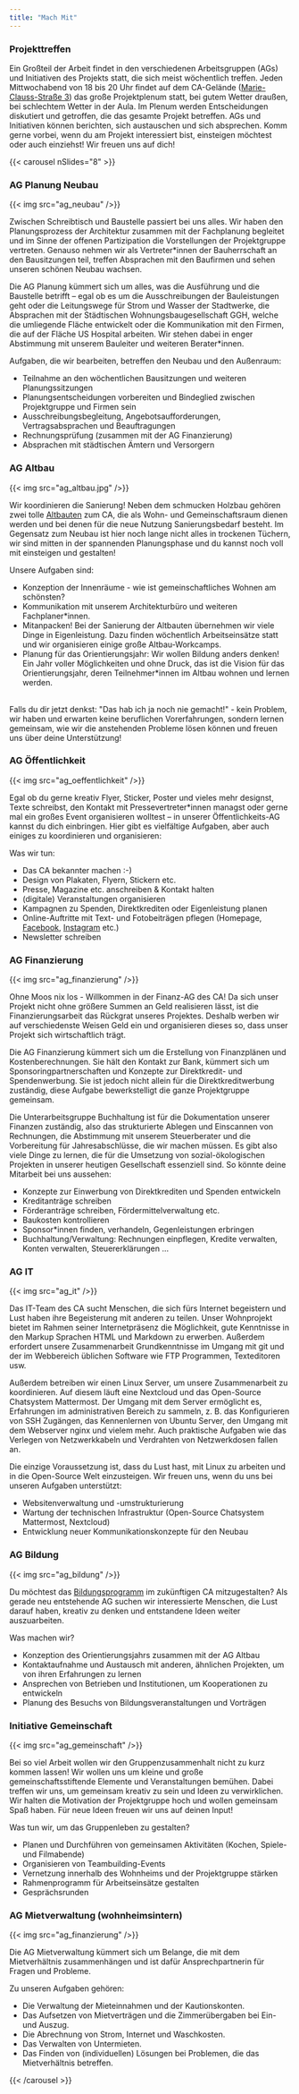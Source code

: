 ```yaml
---
title: "Mach Mit"
---
```


### Projekttreffen

Ein Großteil der Arbeit findet in den verschiedenen Arbeitsgruppen (AGs) und Initiativen des Projekts statt, die sich meist wöchentlich treffen.
Jeden Mittwochabend von 18 bis 20 Uhr findet auf dem CA-Gelände ([Marie-Clauss-Straße 3](https://www.openstreetmap.org/#map=17/49.37609/8.68707))
das große Projektplenum statt, bei gutem Wetter draußen, bei schlechtem Wetter in der Aula.
Im Plenum werden Entscheidungen diskutiert und getroffen, die das gesamte Projekt betreffen.
AGs und Initiativen können berichten, sich austauschen und sich absprechen.
Komm gerne vorbei, wenn du am Projekt interessiert bist, einsteigen möchtest oder auch einziehst! Wir freuen uns auf dich!


{{< carousel nSlides="8" >}}

<div x-show="activeSlide === 1">
    <h3>AG Planung Neubau</h3>
    <div class="grid-col">
        {{< img src="ag_neubau" />}}
        <div class="">
            <p>Zwischen Schreibtisch und Baustelle passiert bei uns alles. Wir haben den Planungsprozess der Architektur zusammen mit der Fachplanung begleitet und im Sinne der offenen Partizipation die Vorstellungen der Projektgruppe vertreten. Genauso nehmen wir als Vertreter*innen der Bauherrschaft an den Bausitzungen teil, treffen Absprachen mit den Baufirmen und sehen unseren schönen Neubau wachsen.</p>
        </div>
    </div>

Die AG Planung kümmert sich um alles, was die Ausführung und die Baustelle betrifft – egal ob es um die Ausschreibungen der Bauleistungen geht oder die Leitungswege für Strom und Wasser der Stadtwerke, die Absprachen mit der Städtischen Wohnungsbaugesellschaft GGH, welche die umliegende Fläche entwickelt oder die Kommunikation mit den Firmen, die auf der Fläche US Hospital arbeiten. Wir stehen dabei in enger Abstimmung mit unserem Bauleiter und weiteren Berater*innen.


Aufgaben, die wir bearbeiten, betreffen den Neubau und den Außenraum:<br>
    
<ul>
  <li>Teilnahme an den wöchentlichen Bausitzungen und weiteren Planungssitzungen</li>
  <li>Planungsentscheidungen vorbereiten und Bindeglied zwischen Projektgruppe und Firmen sein</li>
  <li>Ausschreibungsbegleitung, Angebotsaufforderungen, Vertragsabsprachen und Beauftragungen</li>
  <li>Rechnungsprüfung (zusammen mit der AG Finanzierung)</li>
  <li>Absprachen mit städtischen Ämtern und Versorgern</li>
</ul>

</div>

<div x-show="activeSlide === 2">
    <h3>AG Altbau</h3>
    <div class="grid-col">
        {{< img src="ag_altbau.jpg" />}}
        <div class="">
            <p>Wir koordinieren die Sanierung! Neben dem schmucken Holzbau gehören zwei tolle <a href="/altbauten">Altbauten</a> zum CA, die als Wohn- und Gemeinschaftsraum dienen werden und bei denen für die neue Nutzung Sanierungsbedarf besteht. Im Gegensatz zum Neubau ist hier noch lange nicht alles in trockenen Tüchern, wir sind mitten in der spannenden Planungsphase und du kannst noch voll mit einsteigen und gestalten!</p>
        </div>
    </div>

Unsere Aufgaben sind: 

<ul>
  <li>Konzeption der Innenräume - wie ist gemeinschaftliches Wohnen am schönsten?</li>
  <li>Kommunikation mit unserem Architekturbüro und weiteren Fachplaner*innen.</li>
  <li>Mitanpacken! Bei der Sanierung der Altbauten übernehmen wir viele Dinge in Eigenleistung. Dazu finden wöchentlich Arbeitseinsätze statt und wir organisieren einige große Altbau-Workcamps.</li>
  <li>Planung für das Orientierungsjahr: Wir wollen Bildung anders denken! Ein Jahr voller Möglichkeiten und ohne Druck, das ist die Vision für das Orientierungsjahr, deren Teilnehmer*innen im Altbau wohnen und lernen werden.</li>
</ul>
<br/>
Falls du dir jetzt denkst: "Das hab ich ja noch nie gemacht!" - kein Problem, wir haben und erwarten keine beruflichen Vorerfahrungen, sondern lernen gemeinsam, wie wir die anstehenden Probleme lösen können und freuen uns über deine Unterstützung! 

</div>

<!--
<div x-show="activeSlide === 3">
    <h3>AG Eigenleistung</h3>
    <div class="grid-col">
        {{< video "2021_Eigenleistung" >}}
        <div class="">
            <p>Wir wollen werkeln! Das steckt hinter dem Begriff der AG Eigenleistung.</p>
            <p>So viel wie möglich selbst herzustellen – dieser Leitgedanke ist nicht nur mit vielen gemeinsamen Stunden Spaß in unserer selbst eingerichteten Werkstatt verbunden, sondern spart gleichzeitig Kosten.</p>
        </div>
    </div>

Das Herzstück der Werkstatt ist unsere CNC-Holzfräse, mit der wir größtenteils Tische, Betten und Schränke für die Wohnheimzimmer herstellen. Die AG Eigenleistung kümmert sich unter anderem darum, dass die Schiebewände im späteren Wohnheim reibungslos laufen. Bis sich unsere Prototypen für die Massenproduktion qualifizieren, bedarf es viel gemeinsamem Brainstorming, Konstruieren und Tüfteln. Dabei lernen wir, indem wir an Frässchulungen teilnehmen, uns von Schreiner*innen beraten lassen und schlichtweg ausprobieren. In regelmäßigen Abständen finden zudem Eigenleistungs-Wochenenden statt, bei welchen unterschiedlichste Aufgaben anstehen und jede helfende Hand willkommen ist.
<br>
Außerdem veranstalten wir <a href="/summerschool">Workcamps, bei denen wir Bauen und Bildung verbinden:</a> Im Sommer 2020 fand unser erstes und deutsch-französisches Workcamp statt, und auch im August und September 2021 haben wir gleich drei Workcamps veranstaltet. 
<br>
Damit wir diesen Sommer einziehen können, erledigen wir bei den <a href="/aktionen">Partizipativen Baustellen</a> wichtige finale Aufgaben in Neubau und Altbau und <b>freuen uns über alle, die mithelfen</b>!
<br>
Wenn du Spaß an handwerklichen Arbeiten hast und nach langen Tagen vor dem Laptop Ausgleich suchst, komm vorbei! Wir sehen uns in der Werkstatt 😊

</div>
-->


<div x-show="activeSlide === 3">
    <h3>AG Öffentlichkeit</h3>
    <div class="grid-col">
        {{< img src="ag_oeffentlichkeit" />}}
        <div class="">
            <p>Egal ob du gerne kreativ Flyer, Sticker, Poster und vieles mehr designst, Texte schreibst, den Kontakt mit Pressevertreter*innen managst oder gerne mal ein großes Event organisieren wolltest – in unserer Öffentlichkeits-AG kannst du dich einbringen. Hier gibt es vielfältige Aufgaben, aber auch einiges zu koordinieren und organisieren:</p>
        </div>
    </div>
 Was wir tun:<br>

<ul>
  <li>Das CA bekannter machen :-)</li>
  <li>Design von Plakaten, Flyern, Stickern etc.</li>
  <li>Presse, Magazine etc. anschreiben & Kontakt halten</li>
  <li>(digitale) Veranstaltungen organisieren</li>
  <li>Kampagnen zu Spenden, Direktkrediten oder Eigenleistung planen</li>
  <li>Online-Auftritte mit Text- und Fotobeiträgen pflegen (Homepage, <a href="https://www.facebook.com/CollegiumAcademicum">Facebook</a>, <a href="https://www.instagram.com/collegiumacademicum">Instagram</a> etc.)</li>
  <li>Newsletter schreiben</li>
</ul>
  
</div>

<div x-show="activeSlide === 4">
    <h3>AG Finanzierung</h3>
    <div class="grid-col">
        {{< img src="ag_finanzierung" />}}
        <div class="">
            <p>Ohne Moos nix los - Willkommen in der Finanz-AG des CA! Da sich unser Projekt nicht ohne größere Summen an Geld realisieren lässt, ist die Finanzierungsarbeit das Rückgrat unseres Projektes. Deshalb werben wir auf verschiedenste Weisen Geld ein und organisieren dieses so, dass unser Projekt sich wirtschaftlich trägt.</p>
        </div>
    </div>

Die AG Finanzierung kümmert sich um die Erstellung von Finanzplänen und Kostenberechnungen. Sie hält den Kontakt zur Bank, kümmert sich um Sponsoringpartnerschaften und Konzepte zur Direktkredit- und Spendenwerbung. Sie ist jedoch nicht allein für die Direktkreditwerbung zuständig, diese Aufgabe bewerkstelligt die ganze Projektgruppe gemeinsam.

Die Unterarbeitsgruppe Buchhaltung ist für die Dokumentation unserer Finanzen zuständig, also das strukturierte Ablegen und Einscannen von Rechnungen, die Abstimmung mit unserem Steuerberater und die Vorbereitung für Jahresabschlüsse, die wir machen müssen. Es gibt also viele Dinge zu lernen, die für die Umsetzung von sozial-ökologischen Projekten in unserer heutigen Gesellschaft essenziell sind. So könnte deine Mitarbeit bei uns aussehen:

<ul>
  <li>Konzepte zur Einwerbung von Direktkrediten und Spenden entwickeln</li>
  <li>Kreditanträge schreiben</li>
  <li>Förderanträge schreiben, Fördermittelverwaltung etc.</li>
  <li>Baukosten kontrollieren</li>
  <li>Sponsor*innen finden, verhandeln, Gegenleistungen erbringen</li>
  <li>Buchhaltung/Verwaltung: Rechnungen einpflegen, Kredite verwalten, Konten verwalten, Steuererklärungen …</li>
</ul>
  
</div>

<div x-show="activeSlide === 5">
    <h3>AG IT</h3>
    <div class="grid-col">
        {{< img src="ag_it" />}}
        <div class="">
            <p>Das IT-Team des CA sucht Menschen, die sich fürs Internet begeistern und Lust haben ihre Begeisterung mit anderen zu teilen. Unser Wohnprojekt bietet im Rahmen seiner Internetpräsenz die Möglichkeit, gute Kenntnisse in den Markup Sprachen HTML und Markdown zu erwerben. Außerdem erfordert unsere Zusammenarbeit Grundkenntnisse im Umgang mit git und der im Webbereich üblichen Software wie FTP Programmen, Texteditoren usw.</p>
        </div>
    </div>

Außerdem betreiben wir einen Linux Server, um unsere Zusammenarbeit zu koordinieren. Auf diesem läuft eine Nextcloud und das Open-Source Chatsystem Mattermost. Der Umgang mit dem Server ermöglicht es, Erfahrungen im administrativen Bereich zu sammeln, z. B. das Konfigurieren von SSH Zugängen, das Kennenlernen von Ubuntu Server, den Umgang mit dem Webserver nginx und vielem mehr. Auch praktische Aufgaben wie das Verlegen von Netzwerkkabeln und Verdrahten von Netzwerkdosen fallen an.

Die einzige Voraussetzung ist, dass du Lust hast, mit Linux zu arbeiten und in die Open-Source Welt einzusteigen. Wir freuen uns, wenn du uns bei unseren Aufgaben unterstützt:

<ul>
  <li>Websitenverwaltung und -umstrukturierung</li>
  <li>Wartung der technischen Infrastruktur (Open-Source Chatsystem Mattermost, Nextcloud)</li>
  <li>Entwicklung neuer Kommunikationskonzepte für den Neubau</li>
</ul>

</div>

<div x-show="activeSlide === 6">
    <h3>AG Bildung</h3>
    <div class="grid-col">
        {{< img src="ag_bildung" />}}
        <div class="">
            <p>Du möchtest das <a href="/bildung">Bildungsprogramm</a> im zukünftigen CA mitzugestalten? Als gerade neu entstehende AG suchen wir interessierte Menschen, die Lust darauf haben, kreativ zu denken und entstandene Ideen weiter auszuarbeiten.</p>
        </div>
    </div>
 Was machen wir?<br>

<ul>
  <li>Konzeption des Orientierungsjahrs zusammen mit der AG Altbau</li>
  <li>Kontaktaufnahme und Austausch mit anderen, ähnlichen Projekten, um von ihren Erfahrungen zu lernen</li>
  <li>Ansprechen von Betrieben und Institutionen, um Kooperationen zu entwickeln</li>
  <li>Planung des Besuchs von Bildungsveranstaltungen und Vorträgen</li>
</ul>
  
</div>


<div x-show="activeSlide === 7">
    <h3>Initiative Gemeinschaft</h3>
    <div class="grid-col">
        {{< img src="ag_gemeinschaft" />}}
        <div class="">
            <p>Bei so viel Arbeit wollen wir den Gruppenzusammenhalt nicht zu kurz kommen lassen! Wir wollen uns um kleine und große gemeinschaftsstiftende Elemente und Veranstaltungen bemühen. Dabei treffen wir uns, um gemeinsam kreativ zu sein und Ideen zu verwirklichen. Wir halten die Motivation der Projektgruppe hoch und wollen gemeinsam Spaß haben. Für neue Ideen freuen wir uns auf deinen Input!
            </p>
        </div>
    </div>
 Was tun wir, um das Gruppenleben zu gestalten?<br>

<ul>
  <li>Planen und Durchführen von gemeinsamen Aktivitäten (Kochen, Spiele- und Filmabende)</li>
  <li>Organisieren von Teambuilding-Events</li>
  <li>Vernetzung innerhalb des Wohnheims und der Projektgruppe stärken</li>
  <li>Rahmenprogramm für Arbeitseinsätze gestalten</li>
  <li>Gesprächsrunden</li>
</ul>
  
</div>

<div x-show="activeSlide === 8">
    <h3>AG Mietverwaltung (wohnheimsintern)</h3>
    <div class="grid-col">
        {{< img src="ag_finanzierung" />}}
        <div class="">
            <p>Die AG Mietverwaltung kümmert sich um Belange,
            die mit dem Mietverhältnis zusammenhängen und ist dafür Ansprechpartnerin für Fragen und Probleme. </p>
        </div>
    </div>
Zu unseren Aufgaben gehören:<br>

<ul>
  <li>Die Verwaltung der Mieteinnahmen und der Kautionskonten.</li>
  <li>Das Aufsetzen von Mietverträgen und die Zimmerübergaben bei Ein- und Auszug.</li>
  <li>Die Abrechnung von Strom, Internet und Waschkosten.</li>
  <li>Das Verwalten von Untermieten.</li>
  <li>Das Finden von (individuellen) Lösungen bei Problemen, die das Mietverhältnis betreffen.</li>
</ul>

</div>

{{< /carousel >}}
